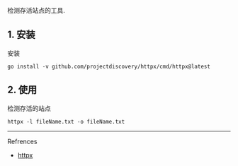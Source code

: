 检测存活站点的工具.

## 1. 安装

安装

```
go install -v github.com/projectdiscovery/httpx/cmd/httpx@latest
```

## 2. 使用

检测存活的站点

```
httpx -l fileName.txt -o fileName.txt
```

---

Refrences

- [httpx](https://www.kali.org/tools/httpx-toolkit/)

